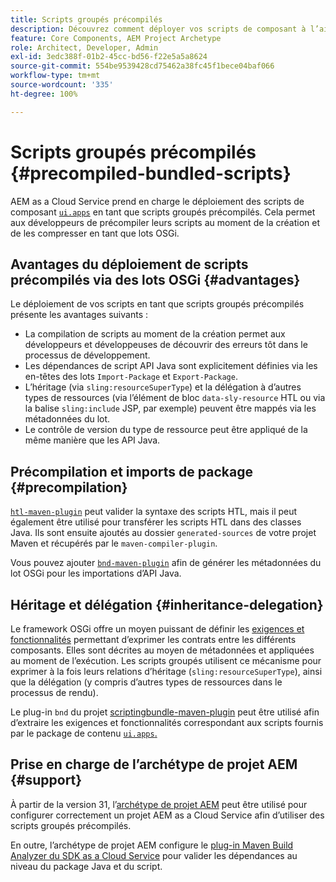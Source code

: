 ```yaml
---
title: Scripts groupés précompilés
description: Découvrez comment déployer vos scripts de composant à l’aide de lots OSGi vers Adobe Experience Manager Cloud Service.
feature: Core Components, AEM Project Archetype
role: Architect, Developer, Admin
exl-id: 3edc388f-01b2-45cc-bd56-f22e5a5a8624
source-git-commit: 554be9539428cd75462a38fc45f1bece04baf066
workflow-type: tm+mt
source-wordcount: '335'
ht-degree: 100%

---
```



# Scripts groupés précompilés {#precompiled-bundled-scripts}

AEM as a Cloud Service prend en charge le déploiement des scripts de composant [`ui.apps`](https://experienceleague.adobe.com/docs/experience-manager-cloud-service/implementing/developing/aem-project-content-package-structure.html?lang=fr#code-packages-%2F-osgi-bundles) en tant que scripts groupés précompilés. Cela permet aux développeurs de précompiler leurs scripts au moment de la création et de les compresser en tant que lots OSGi.

## Avantages du déploiement de scripts précompilés via des lots OSGi {#advantages}

Le déploiement de vos scripts en tant que scripts groupés précompilés présente les avantages suivants :

+ La compilation de scripts au moment de la création permet aux développeurs et développeuses de découvrir des erreurs tôt dans le processus de développement.
+ Les dépendances de script API Java sont explicitement définies via les en-têtes des lots `Import-Package` et `Export-Package`.
+ L’héritage (via `sling:resourceSuperType`) et la délégation à d’autres types de ressources (via l’élément de bloc `data-sly-resource` HTL ou via la balise `sling:include` JSP, par exemple) peuvent être mappés via les métadonnées du lot.
+ Le contrôle de version du type de ressource peut être appliqué de la même manière que les API Java.

## Précompilation et imports de package {#precompilation}

[`htl-maven-plugin`](https://sling.apache.org/components/htl-maven-plugin/index.html) peut valider la syntaxe des scripts HTL, mais il peut également être utilisé pour transférer les scripts HTL dans des classes Java. Ils sont ensuite ajoutés au dossier `generated-sources` de votre projet Maven et récupérés par le `maven-compiler-plugin`.

Vous pouvez ajouter [`bnd-maven-plugin`](https://github.com/bndtools/bnd/tree/master/maven/bnd-maven-plugin) afin de générer les métadonnées du lot OSGi pour les importations d’API Java.

## Héritage et délégation {#inheritance-delegation}

Le framework OSGi offre un moyen puissant de définir les [exigences et fonctionnalités](https://docs.osgi.org/specification/osgi.core/7.0.0/framework.module.html#framework.module.dependencies) permettant d’exprimer les contrats entre les différents composants. Elles sont décrites au moyen de métadonnées et appliquées au moment de l’exécution. Les scripts groupés utilisent ce mécanisme pour exprimer à la fois leurs relations d’héritage (`sling:resourceSuperType`), ainsi que la délégation (y compris d’autres types de ressources dans le processus de rendu).

Le plug-in `bnd` du projet [scriptingbundle-maven-plugin](https://sling.apache.org/components/scriptingbundle-maven-plugin/bnd.html) peut être utilisé afin d’extraire les exigences et fonctionnalités correspondant aux scripts fournis par le package de contenu [`ui.apps`.](https://experienceleague.adobe.com/docs/experience-manager-cloud-service/implementing/developing/aem-project-content-package-structure.html?lang=fr#code-packages-%2F-osgi-bundles)

## Prise en charge de l’archétype de projet AEM {#support}

À partir de la version 31, l’[archétype de projet AEM](https://experienceleague.adobe.com/docs/experience-manager-core-components/using/developing/archetype/using.html?lang=fr) peut être utilisé pour configurer correctement un projet AEM as a Cloud Service afin d’utiliser des scripts groupés précompilés.

En outre, l’archétype de projet AEM configure le [plug-in Maven Build Analyzer du SDK as a Cloud Service](/help/developing/archetype/build-analyzer-maven-plugin.md) pour valider les dépendances au niveau du package Java et du script.
